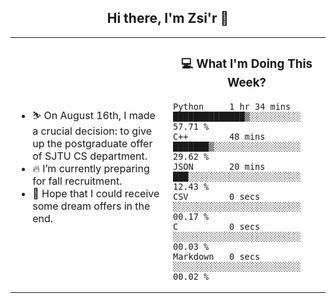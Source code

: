 <h2 align="center"> Hi there, I'm Zsi'r 👋 </h2>

<table>
    <tr>
        <td valign="center" width="50%">
            <ul>
                <li> ⛷️ On August 16th, I made a crucial decision: to give up the postgraduate offer of SJTU CS department.</li>
                <li> 🔥 I’m currently preparing for fall recruitment.</li>
                <li> 🙏 Hope that I could receive some dream offers in the end.</li>
            </ul>
        </td>
       <td valign="top" width="50%">

<h3 align="center"> 💻 What I'm Doing This Week? </h3>

<!--START_SECTION:waka-->

```text
Python     1 hr 34 mins    ██████████████▒░░░░░░░░░░   57.71 %
C++        48 mins         ███████▒░░░░░░░░░░░░░░░░░   29.62 %
JSON       20 mins         ███░░░░░░░░░░░░░░░░░░░░░░   12.43 %
CSV        0 secs          ░░░░░░░░░░░░░░░░░░░░░░░░░   00.17 %
C          0 secs          ░░░░░░░░░░░░░░░░░░░░░░░░░   00.03 %
Markdown   0 secs          ░░░░░░░░░░░░░░░░░░░░░░░░░   00.02 %
```

<!--END_SECTION:waka-->
</td></tr>
</table>
